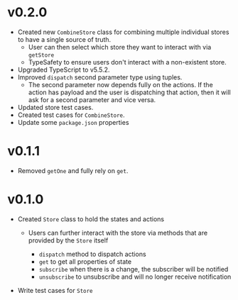 # v0.2.0

- Created new `CombineStore` class for combining multiple individual stores to have a single source of truth.
  - User can then select which store they want to interact with via `getStore`
  - TypeSafety to ensure users don't interact with a non-existent store.
- Upgraded TypeScript to v5.5.2.
- Improved `dispatch` second parameter type using tuples.
  - The second parameter now depends fully on the actions. If the action has payload and the user is dispatching that action, then it will ask for a second parameter and vice versa.
- Updated store test cases.
- Created test cases for `CombineStore`.
- Update some `package.json` properties

# v0.1.1

- Removed `getOne` and fully rely on `get`.

# v0.1.0

- Created `Store` class to hold the states and actions

  - Users can further interact with the store via methods that are provided by the `Store` itself

    - `dispatch` method to dispatch actions
    - `get` to get all properties of state
    - `subscribe` when there is a change, the subscriber will be notified
    - `unsubscribe` to unsubscribe and will no longer receive notification

- Write test cases for `Store`
